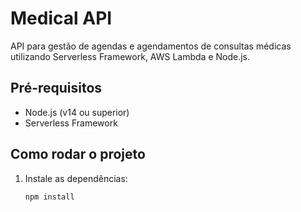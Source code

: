 # Medical API

API para gestão de agendas e agendamentos de consultas médicas utilizando Serverless Framework, AWS Lambda e Node.js.

## Pré-requisitos

- Node.js (v14 ou superior)
- Serverless Framework

## Como rodar o projeto

1. Instale as dependências:
   ```bash
   npm install
